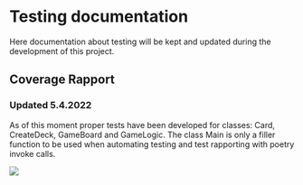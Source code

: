 # Testing documentation

Here documentation about testing will be kept and updated during the development of this project.


## Coverage Rapport

### Updated 5.4.2022
As of this moment proper tests have been developed for classes: Card, CreateDeck, GameBoard and GameLogic. The class Main is only a filler function to be used when automating testing and test rapporting with poetry invoke calls.

![](./pictures/coverage_rapport.jpg)
